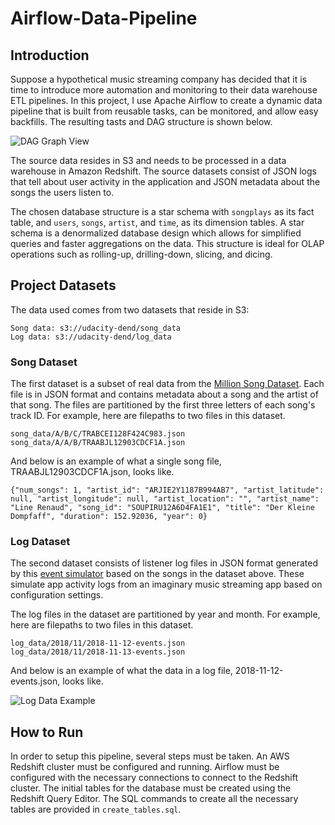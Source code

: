 # Airflow-Data-Pipeline

## Introduction 

Suppose a hypothetical music streaming company has decided that it is time to introduce more automation and monitoring to their data warehouse ETL pipelines. In this project, I use Apache Airflow to create a dynamic data pipeline that is built from reusable tasks, can be monitored, and allow easy backfills. The resulting tasts and DAG structure is shown below. 

![DAG Graph View](https://user-images.githubusercontent.com/59812528/115166070-1d15ac00-a066-11eb-8a62-c6bff4431e81.png)

The source data resides in S3 and needs to be processed in a data warehouse in Amazon Redshift. The source datasets consist of JSON logs that tell about user activity in the application and JSON metadata about the songs the users listen to.

The chosen database structure is a star schema with `songplays` as its fact table, and `users`, `songs`, `artist`, and `time`, as its dimension tables. A star schema is a denormalized database design which allows for simplified queries and faster aggregations on the data. This structure is ideal for OLAP operations such as rolling-up, drilling-down, slicing, and dicing.

## Project Datasets 

The data used comes from two datasets that reside in S3:

    Song data: s3://udacity-dend/song_data
    Log data: s3://udacity-dend/log_data

### Song Dataset

The first dataset is a subset of real data from the [Million Song Dataset](https://labrosa.ee.columbia.edu/millionsong/). Each file is in JSON format and contains metadata about a song and the artist of that song. The files are partitioned by the first three letters of each song's track ID. For example, here are filepaths to two files in this dataset.

    song_data/A/B/C/TRABCEI128F424C983.json
    song_data/A/A/B/TRAABJL12903CDCF1A.json

And below is an example of what a single song file, TRAABJL12903CDCF1A.json, looks like.

    {"num_songs": 1, "artist_id": "ARJIE2Y1187B994AB7", "artist_latitude": null, "artist_longitude": null, "artist_location": "", "artist_name": "Line Renaud", "song_id": "SOUPIRU12A6D4FA1E1", "title": "Der Kleine Dompfaff", "duration": 152.92036, "year": 0}

### Log Dataset

The second dataset consists of listener log files in JSON format generated by this [event simulator](https://github.com/Interana/eventsim) based on the songs in the dataset above. These simulate app activity logs from an imaginary music streaming app based on configuration settings.

The log files in the dataset are partitioned by year and month. For example, here are filepaths to two files in this dataset.

    log_data/2018/11/2018-11-12-events.json
    log_data/2018/11/2018-11-13-events.json

And below is an example of what the data in a log file, 2018-11-12-events.json, looks like.


![Log Data Example](https://video.udacity-data.com/topher/2019/February/5c6c3f0a_log-data/log-data.png "Log Data Example")

## How to Run

In order to setup this pipeline, several steps must be taken. An AWS Redshift cluster must be configured and running. Airflow must be configured with the necessary connections to connect to the Redshift cluster. The initial tables for the database must be created using the Redshift Query Editor. The SQL commands to create all the necessary tables are provided in `create_tables.sql`. 

